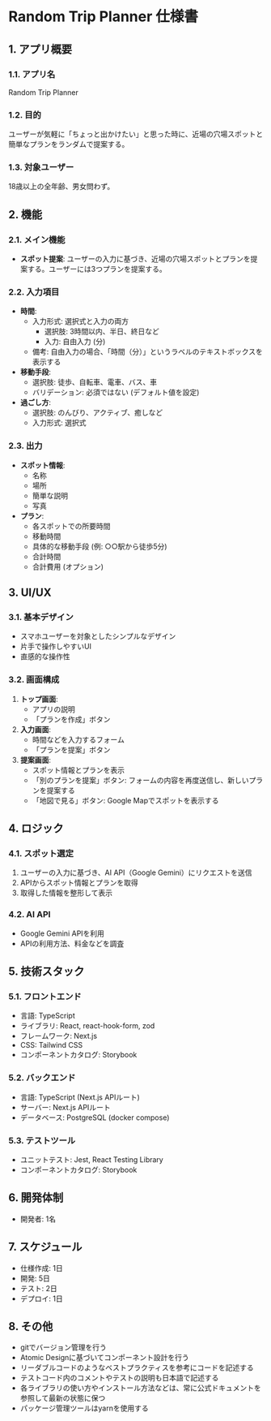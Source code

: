 # Random Trip Planner 仕様書

## 1. アプリ概要

### 1.1. アプリ名

Random Trip Planner

### 1.2. 目的

ユーザーが気軽に「ちょっと出かけたい」と思った時に、近場の穴場スポットと簡単なプランをランダムで提案する。

### 1.3. 対象ユーザー

18歳以上の全年齢、男女問わず。

## 2. 機能

### 2.1. メイン機能

*   **スポット提案**: ユーザーの入力に基づき、近場の穴場スポットとプランを提案する。ユーザーには3つプランを提案する。

### 2.2. 入力項目

*   **時間**:
    *   入力形式: 選択式と入力の両方
        *   選択肢: 3時間以内、半日、終日など
        *   入力: 自由入力 (分)
    *   備考: 自由入力の場合、「時間（分）」というラベルのテキストボックスを表示する
*   **移動手段**:
    *   選択肢: 徒歩、自転車、電車、バス、車
    *   バリデーション: 必須ではない (デフォルト値を設定)
*   **過ごし方**:
    *   選択肢: のんびり、アクティブ、癒しなど
    *   入力形式: 選択式

### 2.3. 出力

*   **スポット情報**:
    *   名称
    *   場所
    *   簡単な説明
    *   写真
*   **プラン**:
    *   各スポットでの所要時間
    *   移動時間
    *   具体的な移動手段 (例: ○○駅から徒歩5分)
    *   合計時間
    *   合計費用 (オプション)

## 3. UI/UX

### 3.1. 基本デザイン

*   スマホユーザーを対象としたシンプルなデザイン
*   片手で操作しやすいUI
*   直感的な操作性

### 3.2. 画面構成

1.  **トップ画面**:
    *   アプリの説明
    *   「プランを作成」ボタン
2.  **入力画面**:
    *   時間などを入力するフォーム
    *   「プランを提案」ボタン
3.  **提案画面**:
    *   スポット情報とプランを表示
    *   「別のプランを提案」ボタン: フォームの内容を再度送信し、新しいプランを提案する
    *   「地図で見る」ボタン: Google Mapでスポットを表示する

## 4. ロジック

### 4.1. スポット選定

1.  ユーザーの入力に基づき、AI API（Google Gemini）にリクエストを送信
2.  APIからスポット情報とプランを取得
3.  取得した情報を整形して表示

### 4.2. AI API

*   Google Gemini APIを利用
*   APIの利用方法、料金などを調査

## 5. 技術スタック

### 5.1. フロントエンド

*   言語: TypeScript
*   ライブラリ: React, react-hook-form, zod
*   フレームワーク: Next.js
*   CSS: Tailwind CSS
*   コンポーネントカタログ: Storybook

### 5.2. バックエンド

*   言語: TypeScript (Next.js APIルート)
*   サーバー: Next.js APIルート
*   データベース: PostgreSQL (docker compose)

### 5.3. テストツール

*   ユニットテスト: Jest, React Testing Library
*   コンポーネントカタログ: Storybook

## 6. 開発体制

*   開発者: 1名

## 7. スケジュール

*   仕様作成: 1日
*   開発: 5日
*   テスト: 2日
*   デプロイ: 1日

## 8. その他

*   gitでバージョン管理を行う
*   Atomic Designに基づいてコンポーネント設計を行う
*   リーダブルコードのようなベストプラクティスを参考にコードを記述する
*   テストコード内のコメントやテストの説明も日本語で記述する
*   各ライブラリの使い方やインストール方法などは、常に公式ドキュメントを参照して最新の状態に保つ
*   パッケージ管理ツールはyarnを使用する

